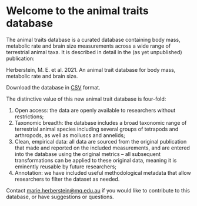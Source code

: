 # Welcome to the animal traits database

The animal traits database is a curated database containing body mass, metabolic rate and brain size measurements across a wide range of terrestrial animal taxa. It is described in detail in the (as yet unpublished) publication:

Herberstein, M. E. et al. 2021. An animal trait database for body mass, metabolic rate and brain size. 

Download the database in [CSV](observations.csv) format.

The distinctive value of this new animal trait database is four-fold: 
1. Open access: the data are openly available to researchers without restrictions; 
1. Taxonomic breadth: the database includes a broad taxonomic range of terrestrial animal species including several groups of tetrapods and arthropods, as well as molluscs and annelids; 
1. Clean, empirical data: all data are sourced from the original publication that made and reported on the included measurements, and are entered into the database using the original metrics – all subsequent transformations can be applied to these original data, meaning it is eminently reusable by future researchers; 
1. Annotation: we have included useful methodological metadata that allow researchers to filter the dataset as needed.

Contact marie.herberstein@mq.edu.au if you would like to contribute to this database, or have suggestions or questions.
